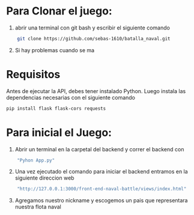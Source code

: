 # Para Clonar el juego:

1. abrir una terminal con git bash y escribir el siguiente comando

```sh
    git clone https://github.com/sebas-1610/batalla_naval.git
```

2. Si hay problemas cuando se ma

# Requisitos

Antes de ejecutar la API, debes tener instalado Python. Luego instala las dependencias necesarias con el siguiente comando

```sh
pip install flask flask-cors requests
```

# Para inicial el Juego:

1. Abrir un terminal en la carpetal del backend y correr el backend con

```sh
    "Pyhon App.py"
```

2.  Una vez ejecutado el comando para iniciar el backend entramos en la siguiente direccion web

```sh
    "http://127.0.0.1:3000/front-end-naval-battle/views/index.html"
```

3.  Agregamos nuestro nickname y escogemos un pais que representara nuestra flota naval

```

```
